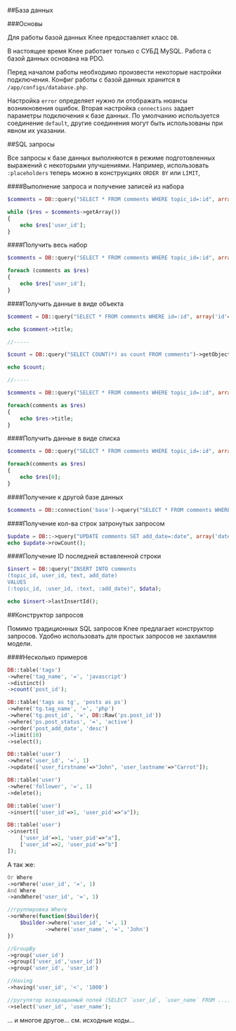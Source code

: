 
##База данных

###Основы

Для работы базой данных Knee предоставляет класс `DB`.

В настоящее время Knee работает только с СУБД MySQL.
Работа с базой данных основана на PDO.

Перед началом работы необходимо произвести некоторые настройки подключения. Конфиг работы с базой данных хранится в `/app/configs/database.php`.

Настройка `error` определяет нужно ли отображать нюансы возникновения ошибок. Вторая настройка `connections` задает параметры подключения к базе данных.
По умолчанию используется соединение `default`, другие соединения могут быть использованы при явном их указании.

##SQL запросы

Все запросы к базе данных выполняются в режиме подготовленных выражений с некоторыми улучшениями. 
Например, использовать `:placeholders` теперь можно в конструкциях `ORDER BY` или `LIMIT`, 

####Выполнение запроса и получение записей из набора

```php
$comments = DB::query("SELECT * FROM comments WHERE topic_id=:id", array('id'=>10));

while ($res = $comments->getArray())
{
	echo $res['user_id'];
}
```

####Получить весь набор

```php
$comments = DB::query("SELECT * FROM comments WHERE topic_id=:id", array('id'=>10))->getArrayAll();

foreach (comments as $res)
{
	echo $res['user_id'];
}
```

####Получить данные в виде объекта

```php
$comment = DB::query("SELECT * FROM comments WHERE id=:id", array('id'=>99))->getObject();

echo $comment->title;

//-----

$count = DB::query("SELECT COUNT(*) as count FROM comments")->getObject()->count;

echo $count;

//-----

$comments = DB::query("SELECT * FROM comments WHERE topic_id=:id", array('id'=>10))->getObjectAll();

foreach(comments as $res)
{
	echo $res->title;
}
```

####Получить данные в виде списка

```php
$comments = DB::query("SELECT * FROM comments WHERE topic_id=:id", array('id'=>10))->getListAll();

foreach(comments as $res)
{
	echo $res[0];
}
```

####Получение к другой базе данных

```php
$comments = DB::connection('base')->query("SELECT * FROM comments WHERE topic_id=:id", array('id'=>10))->getArray();
```

####Получение кол-ва строк затронутых запросом

```php
$update = DB::->query("UPDATE comments SET add_date=:date", array('date'=>Time::now()));
echo $update->rowCount();
```

####Получение ID последней вставленной строки

```php
$insert = DB::query("INSERT INTO comments
(topic_id, user_id, text, add_date) 
VALUES 
(:topic_id, :user_id, :text, :add_date)", $data);

echo $insert->lastInsertId();
```

##Конструктор запросов

Помимо традиционных SQL запросов Knee предлагает конструктор запросов. 
Удобно использовать для простых запросов не захламляя модели.

####Несколько примеров

```php
DB::table('tags')
->where('tag_name', '=', 'javascript')
->distinct()
->count('post_id');
```

```php
DB::table('tags as tg', 'posts as ps')
->where('tg.tag_name', '=', 'php')
->where('tg.post_id', '=', DB::Raw('ps.post_id'))
->where('ps.post_status', '=', 'active')
->order('post_add_date', 'desc')
->limit(10)
->select();
```

```php
DB::table('user')
->where('user_id', '=', 1)
->update(['user_firstname'=>"John", 'user_lastname'=>"Сarrot"]);
```

```php
DB::table('user')
->where('follower', '=', 1)
->delete();
```

```php
DB::table('user')
->insert(['user_id'=>1, 'user_pid'=>"a"]);
```

```php
DB::table('user')
->insert([
	['user_id'=>1, 'user_pid'=>"a"],
	['user_id'=>2, 'user_pid'=>"b"]
]);
```

А так же:

```php
Or Where
->orWhere('user_id', '=', 1)
And Where
->andWhere('user_id', '=', 1)
```

```php
//группировка Where
->orWhere(function($builder){
    $builder->where('user_id', '=', 1)
            ->where('user_name', '=', 'John')
})
```

```php
//GroupBy
->group('user_id')
->group(['user_id','user_id'])
->group('user_id', 'user_id')
```

```php
//Having
->having('user_id', '<', '1000')
```

```php
//ругулятор возвращаемый полей (SELECT `user_id`, `user_name` FROM ...)
->select('user_id', 'user_name');
```

... и многое другое... см. исходные коды...
